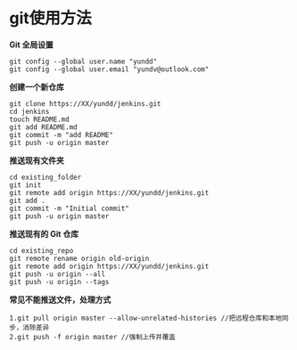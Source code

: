 # git使用方法

**Git 全局设置**

```text
git config --global user.name "yundd"
git config --global user.email "yundv@outlook.com"
```

**创建一个新仓库**

```text
git clone https://XX/yundd/jenkins.git
cd jenkins
touch README.md
git add README.md
git commit -m "add README"
git push -u origin master
```

**推送现有文件夹**

```text
cd existing_folder
git init
git remote add origin https://XX/yundd/jenkins.git
git add .
git commit -m "Initial commit"
git push -u origin master
```

**推送现有的 Git 仓库**

```text
cd existing_repo
git remote rename origin old-origin
git remote add origin https://XX/yundd/jenkins.git
git push -u origin --all
git push -u origin --tags
```

**常见不能推送文件，处理方式**

```text
1.git pull origin master --allow-unrelated-histories //把远程仓库和本地同步，消除差异
2.git push -f origin master //强制上传并覆盖
```

